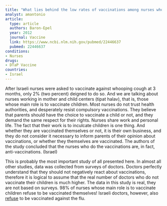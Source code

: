 ```yaml
---
title: "What lies behind the low rates of vaccinations among nurses who treat infants?"
analyst: amantonio
article:
  type: article
  authors: Baron-Epel
  year: 2012
  journal: Vaccine
  link: https://www.ncbi.nlm.nih.gov/pubmed/22446637
  pubmed: 22446637
conditions:
- Nurses
drugs:
- DTaP Vaccine
countries:
- Israel
---
```


After Israeli nurses were asked to vaccinate against whooping cough at 3 months, only 2% (two percent) deigned to do so. And we are talking about nurses working in mother and child centers (tipat halav), that is, those whose main role is to vaccinate children.
Most nurses do not trust health authorities, and desperately resist compulsory vaccinations.
They believe that parents should have the choice to vaccinate a child or not, and they demand the same respect for their rights.
Nurses share work and personal life. The fact that their work is to inculcate children is one thing. And whether they are vaccinated themselves or not, it is their own business, and they do not consider it necessary to inform parents of their opinion about vaccinations, or whether they themselves are vaccinated.
The authors of the study concluded that the nurses who do the vaccinations are, in fact, anti-vaccinations. (Israel)

This is probably the most important study of all presented here. In almost all other studies, data was collected from surveys of doctors. Doctors perfectly understand that they should not negatively react about vaccinations, therefore it is logical to assume that the real number of doctors who do not vaccinate their children is much higher. The data in this study is real, they are not based on surveys. 98% of nurses whose main role is to vaccinate children refuse to be vaccinated themselves!
Israeli doctors, however, also [refuse](https://www.vesty.co.il/articles/0,7340,L-5028846,00.html) to be vaccinated against the flu. 
